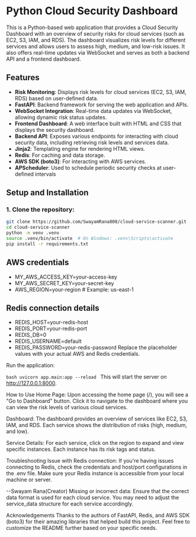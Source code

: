 # Python Cloud Security Dashboard

This is a Python-based web application that provides a Cloud Security Dashboard with an overview of security risks for cloud services (such as EC2, S3, IAM, and RDS). The dashboard visualizes risk levels for different services and allows users to assess high, medium, and low-risk issues. It also offers real-time updates via WebSocket and serves as both a backend API and a frontend dashboard.

## Features
- **Risk Monitoring**: Displays risk levels for cloud services (EC2, S3, IAM, RDS) based on user-defined data.
- **FastAPI**: Backend framework for serving the web application and APIs.
- **WebSocket Integration**: Real-time data updates via WebSocket, allowing dynamic risk status updates.
- **Frontend Dashboard**: A web interface built with HTML and CSS that displays the security dashboard.
- **Backend API**: Exposes various endpoints for interacting with cloud security data, including retrieving risk levels and services data.
- **Jinja2**: Templating engine for rendering HTML views.
- **Redis**: For caching and data storage.
- **AWS SDK (boto3)**: For interacting with AWS services.
- **APScheduler**: Used to schedule periodic security checks at user-defined intervals
## Setup and Installation

### 1. Clone the repository:
```bash
git clone https://github.com/SwayamRana808/cloud-service-scanner.git
cd cloud-service-scanner
python -m venv .venv
source .venv/bin/activate  # On Windows: .venv\Scripts\activate
pip install -r requirements.txt
```

## AWS credentials
- MY_AWS_ACCESS_KEY=your-access-key
- MY_AWS_SECRET_KEY=your-secret-key
- AWS_REGION=your-region  # Example: us-east-1

## Redis connection details
- REDIS_HOST=your-redis-host
- REDIS_PORT=your-redis-port
- REDIS_DB=0
- REDIS_USERNAME=default
- REDIS_PASSWORD=your-redis-password
Replace the placeholder values with your actual AWS and Redis credentials.

Run the application:

``bash
uvicorn app.main:app --reload
``
This will start the server on http://127.0.0.1:8000.

How to Use
Home Page: Upon accessing the home page (/), you will see a "Go to Dashboard" button. Click it to navigate to the dashboard where you can view the risk levels of various cloud services.

Dashboard: The dashboard provides an overview of services like EC2, S3, IAM, and RDS. Each service shows the distribution of risks (high, medium, and low).

Service Details: For each service, click on the region to expand and view specific instances. Each instance has its risk tags and status.

Troubleshooting
Issue with Redis connection: If you're having issues connecting to Redis, check the credentials and host/port configurations in the .env file. Make sure your Redis instance is accessible from your local machine or server.

--Swayam Rana(Creator)
Missing or incorrect data: Ensure that the correct data format is used for each cloud service. You may need to adjust the service_data structure for each service accordingly.


Acknowledgements
Thanks to the authors of FastAPI, Redis, and AWS SDK (boto3) for their amazing libraries that helped build this project.
Feel free to customize the README further based on your specific needs.
